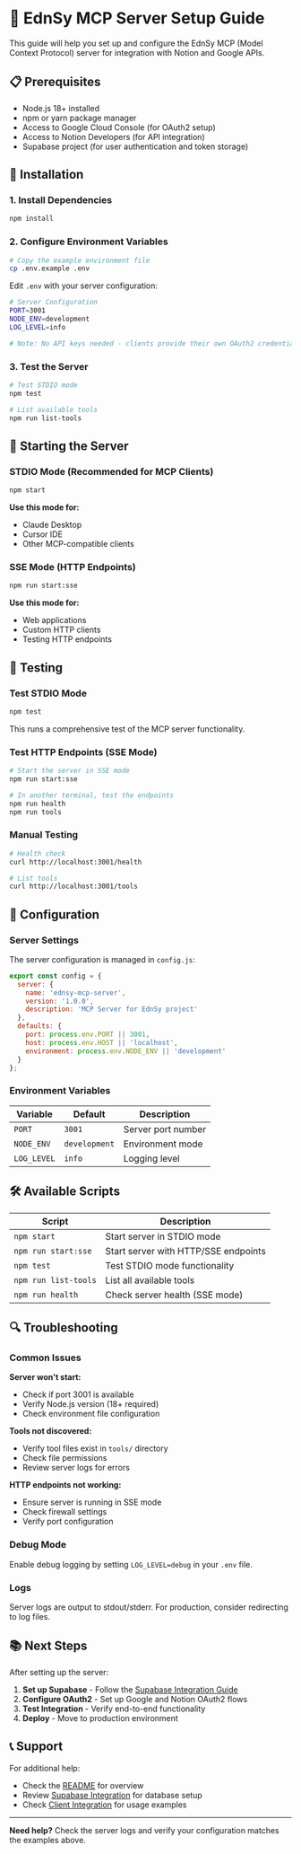 # 🚀 EdnSy MCP Server Setup Guide

This guide will help you set up and configure the EdnSy MCP (Model Context Protocol) server for integration with Notion and Google APIs.

## 📋 Prerequisites

- Node.js 18+ installed
- npm or yarn package manager
- Access to Google Cloud Console (for OAuth2 setup)
- Access to Notion Developers (for API integration)
- Supabase project (for user authentication and token storage)

## 🔧 Installation

### 1. Install Dependencies
```bash
npm install
```

### 2. Configure Environment Variables
```bash
# Copy the example environment file
cp .env.example .env
```

Edit `.env` with your server configuration:
```bash
# Server Configuration
PORT=3001
NODE_ENV=development
LOG_LEVEL=info

# Note: No API keys needed - clients provide their own OAuth2 credentials
```

### 3. Test the Server
```bash
# Test STDIO mode
npm test

# List available tools
npm run list-tools
```

## 🚀 Starting the Server

### STDIO Mode (Recommended for MCP Clients)
```bash
npm start
```
**Use this mode for:**
- Claude Desktop
- Cursor IDE
- Other MCP-compatible clients

### SSE Mode (HTTP Endpoints)
```bash
npm run start:sse
```
**Use this mode for:**
- Web applications
- Custom HTTP clients
- Testing HTTP endpoints

## 🧪 Testing

### Test STDIO Mode
```bash
npm test
```
This runs a comprehensive test of the MCP server functionality.

### Test HTTP Endpoints (SSE Mode)
```bash
# Start the server in SSE mode
npm run start:sse

# In another terminal, test the endpoints
npm run health
npm run tools
```

### Manual Testing
```bash
# Health check
curl http://localhost:3001/health

# List tools
curl http://localhost:3001/tools
```

## 🔧 Configuration

### Server Settings
The server configuration is managed in `config.js`:

```javascript
export const config = {
  server: {
    name: 'ednsy-mcp-server',
    version: '1.0.0',
    description: 'MCP Server for EdnSy project'
  },
  defaults: {
    port: process.env.PORT || 3001,
    host: process.env.HOST || 'localhost',
    environment: process.env.NODE_ENV || 'development'
  }
};
```

### Environment Variables
| Variable | Default | Description |
|----------|---------|-------------|
| `PORT` | `3001` | Server port number |
| `NODE_ENV` | `development` | Environment mode |
| `LOG_LEVEL` | `info` | Logging level |

## 🛠️ Available Scripts

| Script | Description |
|--------|-------------|
| `npm start` | Start server in STDIO mode |
| `npm run start:sse` | Start server with HTTP/SSE endpoints |
| `npm test` | Test STDIO mode functionality |
| `npm run list-tools` | List all available tools |
| `npm run health` | Check server health (SSE mode) |

## 🔍 Troubleshooting

### Common Issues

**Server won't start:**
- Check if port 3001 is available
- Verify Node.js version (18+ required)
- Check environment file configuration

**Tools not discovered:**
- Verify tool files exist in `tools/` directory
- Check file permissions
- Review server logs for errors

**HTTP endpoints not working:**
- Ensure server is running in SSE mode
- Check firewall settings
- Verify port configuration

### Debug Mode
Enable debug logging by setting `LOG_LEVEL=debug` in your `.env` file.

### Logs
Server logs are output to stdout/stderr. For production, consider redirecting to log files.

## 📚 Next Steps

After setting up the server:

1. **Set up Supabase** - Follow the [Supabase Integration Guide](SUPABASE_INTEGRATION.md)
2. **Configure OAuth2** - Set up Google and Notion OAuth2 flows
3. **Test Integration** - Verify end-to-end functionality
4. **Deploy** - Move to production environment

## 📞 Support

For additional help:
- Check the [README](README.md) for overview
- Review [Supabase Integration](SUPABASE_INTEGRATION.md) for database setup
- Check [Client Integration](CLIENT_INTEGRATION.md) for usage examples

---

**Need help?** Check the server logs and verify your configuration matches the examples above.

